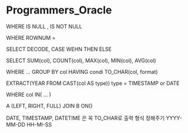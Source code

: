 # Programmers_Oracle

 WHERE IS NULL , IS NOT NULL
 
 WHERE ROWNUM = 
 
 SELECT DECODE, CASE WEHN THEN ELSE
 
 SELECT SUM(col), COUNT(col), MAX(col), MIN(col), AVG(col)
 
 WHERE ... GROUP BY col HAVING condi
 TO_CHAR(col, format)
 
 EXTRACT(YEAR FROM CAST(col AS type)) type = TIMESTAMP or DATE
 
 WHERE col IN( ... )
 
 A (LEFT, RIGHT, FULL) JOIN B ON()
 
 DATE, TIMESTAMP, DATETIME 은 꼭 TO_CHAR로 출력 형식 정해주기 YYYY-MM-DD HH-MI-SS


